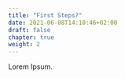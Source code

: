 ```yaml
---
title: "First Steps?"
date: 2021-06-08T14:10:46+02:00
draft: false
chapter: true
weight: 2
---
```


Lorem Ipsum.

